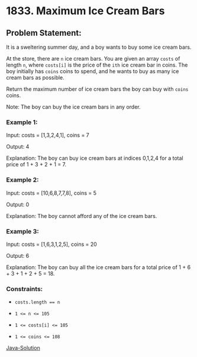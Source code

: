# 1833. Maximum Ice Cream Bars

## Problem Statement:

It is a sweltering summer day, and a boy wants to buy some ice cream bars.

At the store, there are `n` ice cream bars. You are given an array `costs` of length `n`, where `costs[i]` is the price of the `ith` ice cream bar in coins. The boy initially has `coins` coins to spend, and he wants to buy as many ice cream bars as possible. 

Return the maximum number of ice cream bars the boy can buy with `coins` coins.

Note: The boy can buy the ice cream bars in any order.

### Example 1:

Input: costs = [1,3,2,4,1], coins = 7

Output: 4

Explanation: The boy can buy ice cream bars at indices 0,1,2,4 for a total price of 1 + 3 + 2 + 1 = 7.

### Example 2:

Input: costs = [10,6,8,7,7,8], coins = 5

Output: 0

Explanation: The boy cannot afford any of the ice cream bars.

### Example 3:

Input: costs = [1,6,3,1,2,5], coins = 20

Output: 6

Explanation: The boy can buy all the ice cream bars for a total price of 1 + 6 + 3 + 1 + 2 + 5 = 18.

### Constraints:

* `costs.length == n`

* `1 <= n <= 105`

* `1 <= costs[i] <= 105`

* `1 <= coins <= 108`

[Java-Solution](./solution.java)

